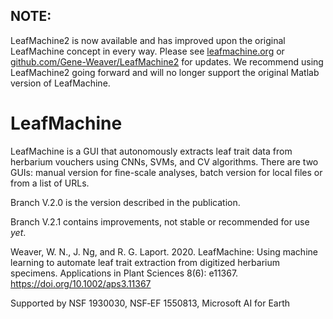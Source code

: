 ## NOTE:
LeafMachine2 is now available and has improved upon the original LeafMachine concept in every way. Please see [leafmachine.org](https://leafmachine.org) or [github.com/Gene-Weaver/LeafMachine2](https://github.com/Gene-Weaver/LeafMachine2) for updates. We recommend using LeafMachine2 going forward and will no longer support the original Matlab version of LeafMachine.

# LeafMachine
LeafMachine is a GUI that autonomously extracts leaf trait data from herbarium vouchers using CNNs, SVMs, and CV algorithms. There are two GUIs: manual version for fine-scale analyses, batch version for local files or from a list of URLs. 

Branch V.2.0 is the version described in the publication. 

Branch V.2.1 contains improvements, not stable or recommended for use *yet*.

Weaver, W. N., J. Ng, and R. G. Laport. 2020. LeafMachine: Using machine learning to automate leaf trait extraction from digitized herbarium specimens. Applications in Plant Sciences 8(6): e11367. https://doi.org/10.1002/aps3.11367

Supported by NSF 1930030, NSF‐EF 1550813, Microsoft AI for Earth
